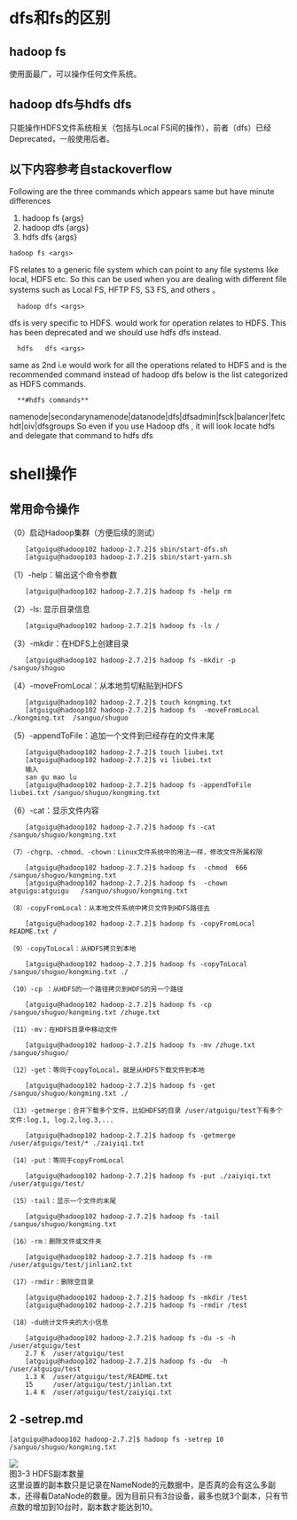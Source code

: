 # dfs和fs的区别

## hadoop fs 

使用面最广，可以操作任何文件系统。

## hadoop dfs与hdfs dfs

只能操作HDFS文件系统相关（包括与Local FS间的操作），前者（dfs）已经Deprecated，一般使用后者。

## 以下内容参考自stackoverflow

Following are the three commands which appears same but have minute differences

1. hadoop fs {args}
2. hadoop dfs {args}
3. hdfs dfs {args}

```shell
hadoop fs <args>
```

FS relates to a generic file system which can point to any file systems like local, HDFS etc. So this can be used when you are dealing with different file systems such as Local FS, HFTP FS, S3 FS, and others 。

```
  hadoop dfs <args>
```

dfs is very specific to HDFS. would work for operation relates to HDFS. This has been deprecated and we should use hdfs dfs instead.

```
  hdfs   dfs <args>
```

same as 2nd i.e would work for all the operations related to HDFS and is the recommended command instead of hadoop dfs
below is the list categorized as HDFS commands.

```
  **#hdfs commands**
```

  namenode|secondarynamenode|datanode|dfs|dfsadmin|fsck|balancer|fetchdt|oiv|dfsgroups
So even if you use Hadoop dfs , it will look locate hdfs and delegate that command to hdfs dfs



# shell操作

## 常用命令操作

（0）启动Hadoop集群（方便后续的测试）

```
	[atguigu@hadoop102 hadoop-2.7.2]$ sbin/start-dfs.sh
	[atguigu@hadoop103 hadoop-2.7.2]$ sbin/start-yarn.sh
```

（1）-help：输出这个命令参数

```
	[atguigu@hadoop102 hadoop-2.7.2]$ hadoop fs -help rm
```

（2）-ls: 显示目录信息

```
	[atguigu@hadoop102 hadoop-2.7.2]$ hadoop fs -ls /
```

（3）-mkdir：在HDFS上创建目录

```
	[atguigu@hadoop102 hadoop-2.7.2]$ hadoop fs -mkdir -p /sanguo/shuguo
```

（4）-moveFromLocal：从本地剪切粘贴到HDFS

```
	[atguigu@hadoop102 hadoop-2.7.2]$ touch kongming.txt
	[atguigu@hadoop102 hadoop-2.7.2]$ hadoop fs  -moveFromLocal  ./kongming.txt  /sanguo/shuguo
```

（5）-appendToFile：追加一个文件到已经存在的文件末尾

```
	[atguigu@hadoop102 hadoop-2.7.2]$ touch liubei.txt
	[atguigu@hadoop102 hadoop-2.7.2]$ vi liubei.txt
    输入
	san gu mao lu
	[atguigu@hadoop102 hadoop-2.7.2]$ hadoop fs -appendToFile liubei.txt /sanguo/shuguo/kongming.txt
```

（6）-cat：显示文件内容

```
	[atguigu@hadoop102 hadoop-2.7.2]$ hadoop fs -cat /sanguo/shuguo/kongming.txt
```

	（7）-chgrp、-chmod、-chown：Linux文件系统中的用法一样，修改文件所属权限

```
	[atguigu@hadoop102 hadoop-2.7.2]$ hadoop fs  -chmod  666  /sanguo/shuguo/kongming.txt
	[atguigu@hadoop102 hadoop-2.7.2]$ hadoop fs  -chown  atguigu:atguigu   /sanguo/shuguo/kongming.txt
```

	（8）-copyFromLocal：从本地文件系统中拷贝文件到HDFS路径去

```
	[atguigu@hadoop102 hadoop-2.7.2]$ hadoop fs -copyFromLocal README.txt /
```

	（9）-copyToLocal：从HDFS拷贝到本地

```
	[atguigu@hadoop102 hadoop-2.7.2]$ hadoop fs -copyToLocal /sanguo/shuguo/kongming.txt ./
```

	（10）-cp ：从HDFS的一个路径拷贝到HDFS的另一个路径

```
	[atguigu@hadoop102 hadoop-2.7.2]$ hadoop fs -cp /sanguo/shuguo/kongming.txt /zhuge.txt
```

	（11）-mv：在HDFS目录中移动文件

```
	[atguigu@hadoop102 hadoop-2.7.2]$ hadoop fs -mv /zhuge.txt /sanguo/shuguo/
```

	（12）-get：等同于copyToLocal，就是从HDFS下载文件到本地

```
	[atguigu@hadoop102 hadoop-2.7.2]$ hadoop fs -get /sanguo/shuguo/kongming.txt ./
```

	（13）-getmerge：合并下载多个文件，比如HDFS的目录 /user/atguigu/test下有多个文件:log.1, log.2,log.3,...

```
	[atguigu@hadoop102 hadoop-2.7.2]$ hadoop fs -getmerge /user/atguigu/test/* ./zaiyiqi.txt
```

	（14）-put：等同于copyFromLocal

```
	[atguigu@hadoop102 hadoop-2.7.2]$ hadoop fs -put ./zaiyiqi.txt /user/atguigu/test/
```

	（15）-tail：显示一个文件的末尾

```
	[atguigu@hadoop102 hadoop-2.7.2]$ hadoop fs -tail /sanguo/shuguo/kongming.txt
```

	（16）-rm：删除文件或文件夹

```
	[atguigu@hadoop102 hadoop-2.7.2]$ hadoop fs -rm /user/atguigu/test/jinlian2.txt
```

	（17）-rmdir：删除空目录

```
	[atguigu@hadoop102 hadoop-2.7.2]$ hadoop fs -mkdir /test
	[atguigu@hadoop102 hadoop-2.7.2]$ hadoop fs -rmdir /test
```

	（18）-du统计文件夹的大小信息

```
	[atguigu@hadoop102 hadoop-2.7.2]$ hadoop fs -du -s -h /user/atguigu/test
	2.7 K  /user/atguigu/test
	[atguigu@hadoop102 hadoop-2.7.2]$ hadoop fs -du  -h /user/atguigu/test
	1.3 K  /user/atguigu/test/README.txt
	15     /user/atguigu/test/jinlian.txt
	1.4 K  /user/atguigu/test/zaiyiqi.txt
```

## 2 -setrep.md

```
[atguigu@hadoop102 hadoop-2.7.2]$ hadoop fs -setrep 10 /sanguo/shuguo/kongming.txt
```

![](https://coachhe.oss-cn-shenzhen.aliyuncs.com/Hadoop/20201210160717.png)  		
图3-3  HDFS副本数量  
这里设置的副本数只是记录在NameNode的元数据中，是否真的会有这么多副本，还得看DataNode的数量。因为目前只有3台设备，最多也就3个副本，只有节点数的增加到10台时，副本数才能达到10。